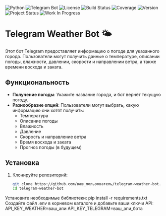 ![Python](https://img.shields.io/badge/Python-3.8-blue)
![Telegram Bot](https://img.shields.io/badge/Telegram-Bot-blue)
![License](https://img.shields.io/badge/License-MIT-green)
![Build Status](https://img.shields.io/badge/build-passing-brightgreen)
![Coverage](https://img.shields.io/badge/coverage-80%25-brightgreen)
![Version](https://img.shields.io/badge/version-1.0.0-blue)
![Project Status](https://img.shields.io/badge/status-active-brightgreen)
![Work In Progress](https://img.shields.io/badge/Work%20In%20Progress-orange?style=flat-square)

# Telegram Weather Bot 🌤️

Этот бот Telegram предоставляет информацию о погоде для указанного города. Пользователи могут получить данные о температуре, описании погоды, влажности, давлении, скорости и направлении ветра, а также времени восхода и заката.

## Функциональность

- **Получение погоды**: Укажите название города, и бот вернёт текущую погоду.
- **Разнообразие опций**: Пользователи могут выбрать, какую информацию они хотят получить:
  - Температура
  - Описание погоды
  - Влажность
  - Давление
  - Скорость и направление ветра
  - Время восхода и заката
  - Прогноз погоды (в будущем)

## Установка

1. Клонируйте репозиторий:
   ```bash
   git clone https://github.com/ваш_пользователь/telegram-weather-bot.git
   cd telegram-weather-bot
Установите необходимые библиотеки:
pip install -r requirements.txt
Создайте файл .env в корневом каталоге и добавьте ваши ключи API:
API_KEY_WEATHER=ваш_апи
API_KEY_TELEGRAM=ваш_апи_бота

